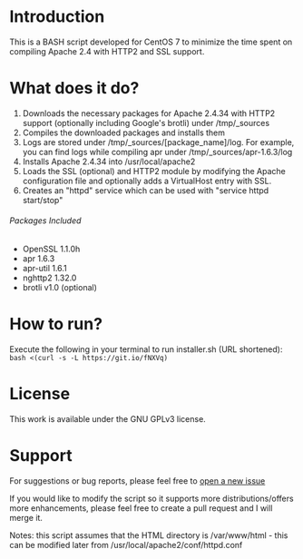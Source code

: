 # Introduction
This is a BASH script developed for CentOS 7 to minimize the time spent on compiling Apache 2.4 with HTTP2 and SSL support.
# What does it do?
1. Downloads the necessary packages for Apache 2.4.34 with HTTP2 support (optionally including Google's brotli) under /tmp/_sources
2. Compiles the downloaded packages and installs them
3. Logs are stored under /tmp/_sources/[package_name]/log. For example, you can find logs while compiling apr under /tmp/_sources/apr-1.6.3/log
4. Installs Apache 2.4.34 into /usr/local/apache2 
5. Loads the SSL (optional) and HTTP2 module by modifying the Apache configuration file and optionally adds a VirtualHost entry with SSL.
6. Creates an "httpd" service which can be used with "service httpd start/stop" 

###### Packages Included
- OpenSSL 1.1.0h
- apr 1.6.3
- apr-util 1.6.1
- nghttp2 1.32.0
- brotli v1.0 (optional)

# How to run?
Execute the following in your terminal to run installer.sh (URL shortened): `bash <(curl -s -L https://git.io/fNXVq)`
# License
This work is available under the GNU GPLv3 license.
# Support
For suggestions or bug reports, please feel free to [open a new issue](https://github.com/GiovanniMounir/apache24-h2-installer/issues/new)

If you would like to modify the script so it supports more distributions/offers more enhancements, please feel free to create a pull request and I will merge it.

Notes: this script assumes that the HTML directory is /var/www/html - this can be modified later from /usr/local/apache2/conf/httpd.conf
